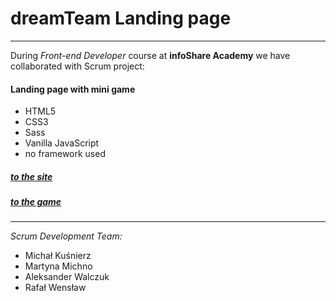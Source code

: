 # dreamTeam Landing page
-------------------

During *Front-end Developer* course at **infoShare Academy** we have collaborated with Scrum project:

#### **Landing page with mini game**
- HTML5
- CSS3
- Sass
- Vanilla JavaScript
- no framework used 

##### [to the site](http://www.dreamteam.jfdd13.is-academy.pl "LP project")
##### [to the game](http://www.dreamteam.jfdd13.is-academy.pl/game/game.html "the game")

--------------------
*Scrum Development Team:*
- Michał Kuśnierz
- Martyna Michno 
- Aleksander Walczuk 
- Rafał Wensław
